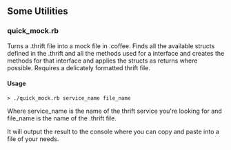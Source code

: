 ## Some Utilities

### quick_mock.rb
Turns a .thrift file into a mock file in .coffee.  Finds all the available structs defined in the .thrift and all the methods used for a interface and creates the methods for that interface and applies the structs as returns where possible.
Requires a delicately formatted thrift file.

#### Usage
```
> ./quick_mock.rb service_name file_name
```

Where service_name is the name of the thrift service you're looking for and file_name is the name of the .thrift file.

It will output the result to the console where you can copy and paste into a file of your needs.
